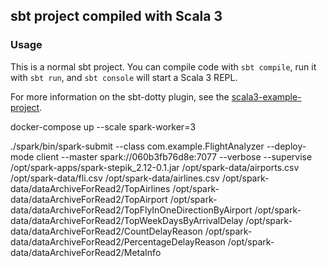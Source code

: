 ## sbt project compiled with Scala 3

### Usage

This is a normal sbt project. You can compile code with `sbt compile`, run it with `sbt run`, and `sbt console` will start a Scala 3 REPL.

For more information on the sbt-dotty plugin, see the
[scala3-example-project](https://github.com/scala/scala3-example-project/blob/main/README.md).

docker-compose up --scale spark-worker=3

./spark/bin/spark-submit --class com.example.FlightAnalyzer --deploy-mode client --master spark://060b3fb76d8e:7077 --verbose --supervise /opt/spark-apps/spark-stepik_2.12-0.1.jar /opt/spark-data/airports.csv /opt/spark-data/fli.csv /opt/spark-data/airlines.csv /opt/spark-data/dataArchiveForRead2/TopAirlines /opt/spark-data/dataArchiveForRead2/TopAirport /opt/spark-data/dataArchiveForRead2/TopFlyInOneDirectionByAirport /opt/spark-data/dataArchiveForRead2/TopWeekDaysByArrivalDelay /opt/spark-data/dataArchiveForRead2/CountDelayReason /opt/spark-data/dataArchiveForRead2/PercentageDelayReason /opt/spark-data/dataArchiveForRead2/MetaInfo
